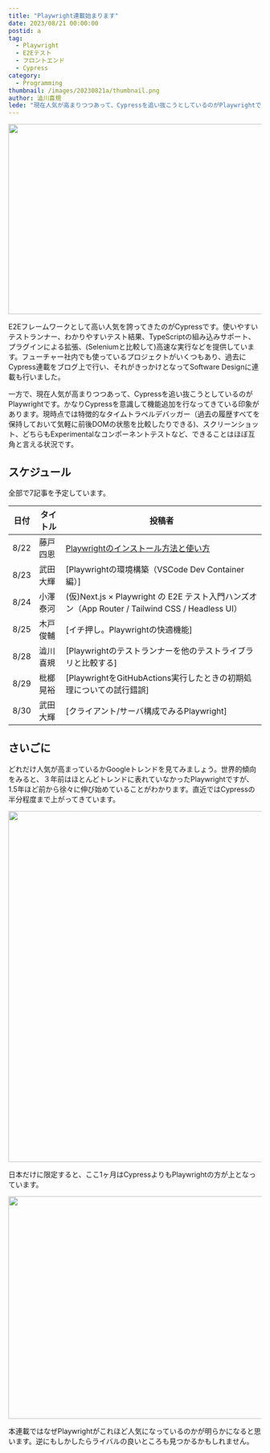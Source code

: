 ```yaml
---
title: "Playwright連載始まります"
date: 2023/08/21 00:00:00
postid: a
tag:
  - Playwright
  - E2Eテスト
  - フロントエンド
  - Cypress
category:
  - Programming
thumbnail: /images/20230821a/thumbnail.png
author: 澁川喜規
lede: "現在人気が高まりつつあって、Cypressを追い抜こうとしているのがPlaywrightです。かなりCypressを意識して機能追加を行なってきている印象があります。現時点では..."
---
```


<img src="/images/20230821a/playwright.png" alt="" width="800" height="379">

E2Eフレームワークとして高い人気を誇ってきたのがCypressです。使いやすいテストランナー、わかりやすいテスト結果、TypeScriptの組み込みサポート、プラグインによる拡張、(Seleniumと比較して)高速な実行などを提供しています。フューチャー社内でも使っているプロジェクトがいくつもあり、過去にCypress連載をブログ上で行い、それがきっかけとなってSoftware Designに連載も行いました。

一方で、現在人気が高まりつつあって、Cypressを追い抜こうとしているのがPlaywrightです。かなりCypressを意識して機能追加を行なってきている印象があります。現時点では特徴的なタイムトラベルデバッガー（過去の履歴すべてを保持しておいて気軽に前後DOMの状態を比較したりできる)、スクリーンショット、どちらもExperimentalなコンポーネントテストなど、できることはほぼ互角と言える状況です。

## スケジュール

全部で7記事を予定しています。

| 日付 | タイトル | 投稿者 |
| ----- | ------- | ---------- |
| 8/22 | 藤戸四恩 | [Playwrightのインストール方法と使い方](/articles/20230822a/) |
| 8/23 | 武田大輝  | [Playwrightの環境構築（VSCode Dev Container編）] |
| 8/24 | 小澤泰河 | (仮)Next.js × Playwright の E2E テスト入門ハンズオン（App Router / Tailwind CSS / Headless UI） |
| 8/25 | 木戸俊輔 | [イチ押し。Playwrightの快適機能] |
| 8/28 | 澁川喜規 |[Playwrightのテストランナーを他のテストライブラリと比較する]
| 8/29 | 枇榔晃裕 | [PlaywrightをGitHubActions実行したときの初期処理についての試行錯誤]
| 8/30 | 武田大輝  | [クライアント/サーバ構成でみるPlaywright] |

## さいごに

どれだけ人気が高まっているかGoogleトレンドを見てみましょう。世界的傾向をみると、３年前はほとんどトレンドに表れていなかったPlaywrightですが、1.5年ほど前から徐々に伸び始めていることがわかります。直近ではCypressの半分程度まで上がってきています。

<img src="/images/20230821a/スクリーンショット_2023-07-25_9.55.13.png" alt="" width="1173" height="699" loading="lazy">

日本だけに限定すると、ここ1ヶ月はCypressよりもPlaywrightの方が上となっています。

<img src="/images/20230821a/スクリーンショット_2023-07-25_9.54.32.png" alt="" width="1174" height="443" loading="lazy">

本連載ではなぜPlaywrightがこれほど人気になっているのかが明らかになると思います。逆にもしかしたらライバルの良いところも見つかるかもしれません。
